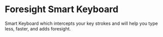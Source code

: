 # Foresight Smart Keyboard

Smart Keyboard which intercepts your key strokes and will help you type less, faster, and adds foresight.
